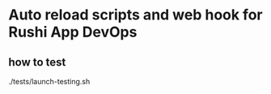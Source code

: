# Auto reload scripts and web hook for Rushi App DevOps

## how to test


./tests/launch-testing.sh
